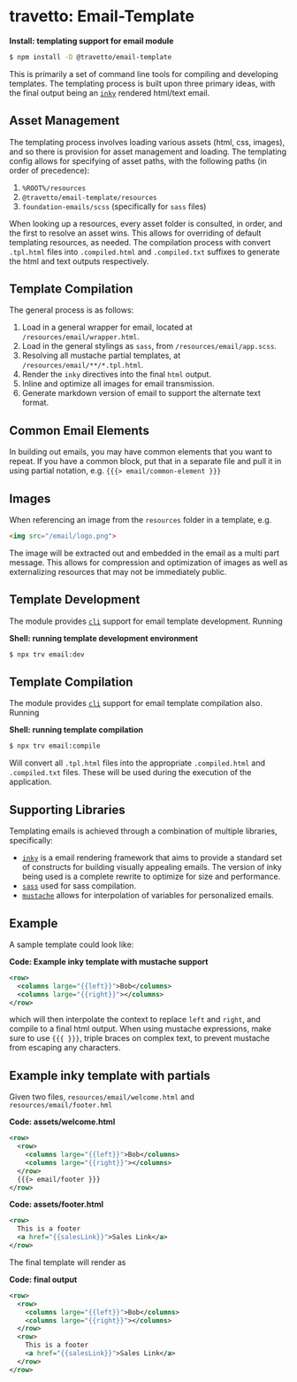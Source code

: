 travetto: Email-Template
===

**Install: templating support for email module**
```bash
$ npm install -D @travetto/email-template
```

This is primarily a set of command line tools for compiling and developing templates.  The templating process is built upon three primary ideas, with the final output being an [`inky`](https://github.com/zurb/inky) rendered html/text email.  

## Asset Management
The templating process involves loading various assets (html, css, images), and so there is provision for asset management and loading.  The templating config allows for specifying of asset paths, with the following paths (in order of precedence):

1. `%ROOT%/resources`
1. `@travetto/email-template/resources`
1. `foundation-emails/scss` (specifically for `sass` files)

When looking up a resources, every asset folder is consulted, in order, and the first to resolve an asset wins.  This allows for overriding of default templating resources, as needed.  The compilation process with convert `.tpl.html` files into `.compiled.html` and `.compiled.txt` suffixes to generate the html and text outputs respectively.  

## Template Compilation

The general process is as follows:

1. Load in a general wrapper for email, located at `/resources/email/wrapper.html`.
1. Load in the general stylings as `sass`, from `/resources/email/app.scss`.
1. Resolving all mustache partial templates, at `/resources/email/**/*.tpl.html`.
1. Render the `inky` directives into the final `html` output.
1. Inline and optimize all images for email transmission.
1. Generate markdown version of email to support the alternate text format.

## Common Email Elements
In building out emails, you may have common elements that you want to repeat.  If you have a common block, put that in a separate file and pull it in using partial notation, e.g. `{{{> email/common-element }}}`

## Images
When referencing an image from the `resources` folder in a template, e.g.

```html
<img src="/email/logo.png">
```

The image will be extracted out and embedded in the email as a multi part message.  This allows for compression and optimization of images as well as externalizing resources that may not be immediately public. 

## Template Development
The module provides [`cli`](https://github.com/travetto/travetto/tree/master/module/cli) support for email template development. Running 

**Shell: running template development environment**
```bash
$ npx trv email:dev
```

## Template Compilation
The module provides [`cli`](https://github.com/travetto/travetto/tree/master/module/cli) support for email template compilation also. Running 

**Shell: running template compilation**
```bash
$ npx trv email:compile
```
Will convert all `.tpl.html` files into the appropriate `.compiled.html` and `.compiled.txt` files.  These will be used during the execution of the application.

## Supporting Libraries
Templating emails is achieved through a combination of multiple libraries, specifically:

* [`inky`](https://github.com/zurb/inky) is a email rendering framework that aims to provide a standard set of constructs for building visually appealing emails.  The version of inky being used is a complete rewrite to optimize for size and performance.
* [`sass`](https://github.com/sass/dart-sass) used for sass compilation.
* [`mustache`](https://github.com/janl/mustache.js/) allows for interpolation of variables for personalized emails.

## Example
A sample template could look like:

**Code: Example inky template with mustache support**
```xml
<row>
  <columns large="{{left}}">Bob</columns>
  <columns large="{{right}}"></columns>
</row>
```

which will then interpolate the context to replace `left` and `right`, and compile to a final html output. When using mustache expressions, make sure to use `{{{ }}}`, triple braces on complex text, to prevent mustache from escaping any characters.

## Example inky template with partials
Given two files, `resources/email/welcome.html` and `resources/email/footer.hml`

**Code: assets/welcome.html**
```xml
<row>
  <row>
    <columns large="{{left}}">Bob</columns>
    <columns large="{{right}}"></columns>
  </row>
  {{{> email/footer }}}
</row>
```

**Code: assets/footer.html**
```xml
<row>
  This is a footer
  <a href="{{salesLink}}">Sales Link</a>
</row>
```

The final template will render as

**Code: final output**
```xml
<row>
  <row>
    <columns large="{{left}}">Bob</columns>
    <columns large="{{right}}"></columns>
  </row>
  <row>
    This is a footer
    <a href="{{salesLink}}">Sales Link</a>
  </row>
</row>
```